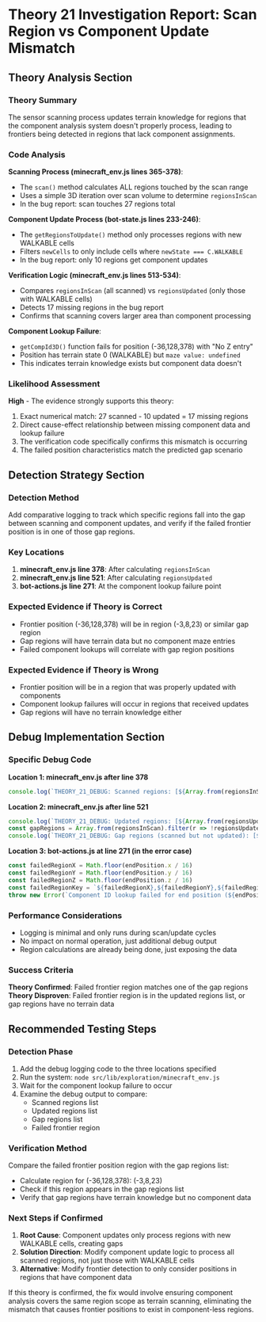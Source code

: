 # Theory 21 Investigation Report: Scan Region vs Component Update Mismatch

## Theory Analysis Section

### Theory Summary
The sensor scanning process updates terrain knowledge for regions that the component analysis system doesn't properly process, leading to frontiers being detected in regions that lack component assignments.

### Code Analysis

**Scanning Process (minecraft_env.js lines 365-378)**:
- The `scan()` method calculates ALL regions touched by the scan range
- Uses a simple 3D iteration over scan volume to determine `regionsInScan`
- In the bug report: scan touches 27 regions total

**Component Update Process (bot-state.js lines 233-246)**:
- The `getRegionsToUpdate()` method only processes regions with new WALKABLE cells
- Filters `newCells` to only include cells where `newState === C.WALKABLE`
- In the bug report: only 10 regions get component updates

**Verification Logic (minecraft_env.js lines 513-534)**:
- Compares `regionsInScan` (all scanned) vs `regionsUpdated` (only those with WALKABLE cells)
- Detects 17 missing regions in the bug report
- Confirms that scanning covers larger area than component processing

**Component Lookup Failure**:
- `getCompId3D()` function fails for position (-36,128,378) with "No Z entry"
- Position has terrain state 0 (WALKABLE) but `maze value: undefined`
- This indicates terrain knowledge exists but component data doesn't

### Likelihood Assessment
**High** - The evidence strongly supports this theory:
1. Exact numerical match: 27 scanned - 10 updated = 17 missing regions
2. Direct cause-effect relationship between missing component data and lookup failure
3. The verification code specifically confirms this mismatch is occurring
4. The failed position characteristics match the predicted gap scenario

## Detection Strategy Section

### Detection Method
Add comparative logging to track which specific regions fall into the gap between scanning and component updates, and verify if the failed frontier position is in one of those gap regions.

### Key Locations
1. **minecraft_env.js line 378**: After calculating `regionsInScan`
2. **minecraft_env.js line 521**: After calculating `regionsUpdated` 
3. **bot-actions.js line 271**: At the component lookup failure point

### Expected Evidence if Theory is Correct
- Frontier position (-36,128,378) will be in region (-3,8,23) or similar gap region
- Gap regions will have terrain data but no component maze entries
- Failed component lookups will correlate with gap region positions

### Expected Evidence if Theory is Wrong
- Frontier position will be in a region that was properly updated with components
- Component lookup failures will occur in regions that received updates
- Gap regions will have no terrain knowledge either

## Debug Implementation Section

### Specific Debug Code

**Location 1: minecraft_env.js after line 378**
```javascript
console.log(`THEORY_21_DEBUG: Scanned regions: [${Array.from(regionsInScan).sort().join(', ')}]`)
```

**Location 2: minecraft_env.js after line 521**  
```javascript
console.log(`THEORY_21_DEBUG: Updated regions: [${Array.from(regionsUpdated).sort().join(', ')}]`)
const gapRegions = Array.from(regionsInScan).filter(r => !regionsUpdated.has(r))
console.log(`THEORY_21_DEBUG: Gap regions (scanned but not updated): [${gapRegions.sort().join(', ')}]`)
```

**Location 3: bot-actions.js at line 271 (in the error case)**
```javascript
const failedRegionX = Math.floor(endPosition.x / 16)
const failedRegionY = Math.floor(endPosition.y / 16) 
const failedRegionZ = Math.floor(endPosition.z / 16)
const failedRegionKey = `${failedRegionX},${failedRegionY},${failedRegionZ}`
throw new Error(`Component ID lookup failed for end position (${endPosition.x},${endPosition.y},${endPosition.z}) in region ${failedRegionKey}. THEORY_21_DEBUG: Check if this region is in the gap regions list above. End terrain state: ${endTerrainState}, maze value: ${endMazeValue}...`)
```

### Performance Considerations
- Logging is minimal and only runs during scan/update cycles
- No impact on normal operation, just additional debug output
- Region calculations are already being done, just exposing the data

### Success Criteria
**Theory Confirmed**: Failed frontier region matches one of the gap regions
**Theory Disproven**: Failed frontier region is in the updated regions list, or gap regions have no terrain data

## Recommended Testing Steps

### Detection Phase
1. Add the debug logging code to the three locations specified
2. Run the system: `node src/lib/exploration/minecraft_env.js`
3. Wait for the component lookup failure to occur
4. Examine the debug output to compare:
   - Scanned regions list
   - Updated regions list  
   - Gap regions list
   - Failed frontier region

### Verification Method
Compare the failed frontier position region with the gap regions list:
- Calculate region for (-36,128,378): (-3,8,23)
- Check if this region appears in the gap regions list
- Verify that gap regions have terrain knowledge but no component data

### Next Steps if Confirmed
1. **Root Cause**: Component updates only process regions with new WALKABLE cells, creating gaps
2. **Solution Direction**: Modify component update logic to process all scanned regions, not just those with WALKABLE cells
3. **Alternative**: Modify frontier detection to only consider positions in regions that have component data

If this theory is confirmed, the fix would involve ensuring component analysis covers the same region scope as terrain scanning, eliminating the mismatch that causes frontier positions to exist in component-less regions.